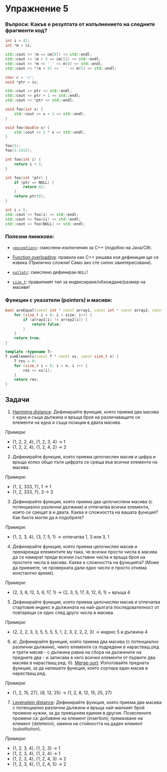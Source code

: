 # Упражнение 5


### Въпроси: Какъв е резултата от изпълнението на следните фрагменти код?

```cpp
int i = 42;
int *m = &i;

std::cout << (m == &m[0]) << std::endl;
std::cout << (m + 5 == &m[5]) << std::endl;
std::cout << *m << ' ' << m[0] << std::endl;
std::cout << *(m + 5) << ' ' << m[5] << std::endl;
```

```cpp
char c = 'c';
void *ptr = &c;

std::cout << ptr << std::endl;
std::cout << ptr + 1 << std::endl;
std::cout << *ptr << std::endl;
```

```cpp
void foo(int x) {
	std::cout << x + 1 << std::endl;
}

void foo(double x) {
	std::cout << 2 * x << std::endl;
}

foo(5);
foo(3.1415);
```

```cpp
int foo(int i) {
	return i + 1;
}

int foo(int *ptr) {
	if (ptr == NULL) {
		return 42;
	}
	return ptr[0];
}

int i = 5;
std::cout << foo(i) << std::endl;
std::cout << foo(&i) << std::endl;
std::cout << foo(NULL) << std::endl;
```


### Полезни линккове:
- [`<exception>`](https://en.cppreference.com/w/cpp/error/exception): смислени изключения за C++ (подобно на Java/C#).

- [Function overloading](https://en.cppreference.com/w/cpp/language/overload_resolution): правила как C++ решава коя дефиниция ще се извика (Прилично сложни! Само ако сте силно заинтересовани).

- [`nullptr`](https://en.cppreference.com/w/cpp/language/nullptr): смислено дефиниран _`NULL`_!

- [`size_t`](https://en.cppreference.com/w/cpp/types/size_t): правилният тип за индексиране/обхождане/размер на масиви!


### Функции с указатели (pointers) и масиви:
```cpp
bool areEqual(const int * const array1, const int * const array2, const size_t size) {
	for (size_t i = 0; i < size; i++) {
		if (array1[i] != array2[i]) {
			return false;
		}
	}
	return true;
}

template <typename T>
T sumElements(const T * const xs, const size_t n) {
	T res = 0;
	for (size_t i = 0; i < n; i ++) {
		res += xs[i];
	}
	return res;
}
```


## Задачи

1. [Hamming distance](https://en.wikipedia.org/wiki/Hamming_distance): Дефинирайте функция, която приема два масива с една и съща дължина и връща броя на различаващите се елементи на една и съща позиция в двата масива.

_Примери:_
- {1, 2, 2, 4}, {1, 2, 3, 4} -> 1
- {1, 2, 2, 4}, {1, 2, 4, 2} -> 2


2. Дефинирайте функция, която приема целочислен масив и цифра и връща колко общо пъти цифрата се среща във всички елементи на масива.

_Примери:_
- {1, 2, 333, 7}, 1 -> 1
- {1, 2, 333, 7}, 3 -> 3


3. Дефинирайте функция, която приема два целочислени масива (с потенциално различни дължини) и отпечатва всички елементи, които се срещат в и двата. Каква е сложността на вашата функция? Как бихте могли да я подобрите?

_Примери:_
- {1, 2, 3, 4}, {3, 7, 5, 1} -> отпечатва 1, 3 или 3, 1


4. Дефинирайте функция, която приема целочислен масив и пренарежда елементите му така, че всички прости числа в масива да се намират преди всички съставни числа и връща броя на простите числа в масива. Каква е сложността на функцията? (Mоже да приемете, че проверката дали едно число е просто отнема константно време).

_Примери:_
- {2, 3, 8, 12, 5, 6, 17, 1} -> {2, 3, 5, 17, 8, 12, 6, 1} + връща 4


5. Дефинирайте функция, която приема целочислен масив и отпечатва стартовия индекс и дължината на най-дългата последователност от повтарящи се едно след друго числа в масива.

_Примери:_
- {2, 2, 2, 3, 3, 5, 5, 5, 5, 1, 2, 3, 2, 2, 2, 3} -> индекс 5 и дължина 4


6. а). Дефинирайте функция, която приема два масива (с потенциално различни дължини), чиито елементи са подредени в нарастващ ред и трети масив - с дължина равна на сбора на дължините на предните два - и записава в него всички елементи от първите два масива в нарастващ ред.
   б). [Merge-sort](https://en.wikipedia.org/wiki/Merge_sort): Използвайте предната функция, за да напишете функция, която сортира един масив в нарастващ ред.

_Примери:_
- {1, 2, 15, 27}, {8, 12, 25} -> {1, 2, 8, 12, 15, 25, 27}


7. [Levenstein distance](https://en.wikipedia.org/wiki/Levenshtein_distance): Дефинирайте функция, която приема два масива с потенциално различни дължини и връща най-малкият брой промени нужни, за да превърнем единия в другия. Позволените промени са: добавяне на елемент (insertion); премахване на елемент (deleteion), замяна на стойността на даден елемент (substitution).

_Примери:_
- {1, 2, 3, 4}, {1, 2, 3} -> 1
- {1, 2, 3, 4}, {1, 2, 4} -> 1
- {1, 2, 3, 4}, {1, 2, 4, 3} -> 2
- {1, 2, 3, 4}, {1, 2, 4, 5} -> 2
